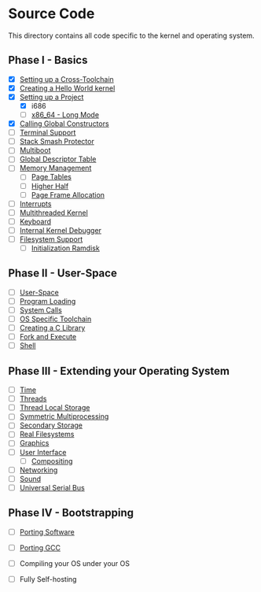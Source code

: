 # Source Code

This directory contains all code specific to the kernel and operating system.

## Phase I - Basics

- [x] [Setting up a Cross-Toolchain](https://wiki.osdev.org/GCC_Cross_Compiler)
- [x] [Creating a Hello World kernel](https://wiki.osdev.org/Bare_Bones)
- [x] [Setting up a Project](https://wiki.osdev.org/Meaty_Skeleton)
  - [x] i686
  - [ ] [x86_64 - Long Mode](https://wiki.osdev.org/Long_Mode)
- [x] [Calling Global Constructors](https://wiki.osdev.org/Calling_Global_Constructors)
- [ ] [Terminal Support](https://wiki.osdev.org/index.php?title=Printf&action=edit&redlink=1)
- [ ] [Stack Smash Protector](https://wiki.osdev.org/Stack_Smashing_Protector)
- [ ] [Multiboot](https://wiki.osdev.org/Multiboot)
- [ ] [Global Descriptor Table](https://wiki.osdev.org/Global_Descriptor_Table)
- [ ] [Memory Management](https://wiki.osdev.org/Memory_Management)
  - [ ] [Page Tables](https://wiki.osdev.org/Setting_Up_Paging)
  - [ ] [Higher Half](https://wiki.osdev.org/Higher_Half_x86_Bare_Bones)
  - [ ] [Page Frame Allocation](https://wiki.osdev.org/Page_Frame_Allocation)
- [ ] [Interrupts](https://wiki.osdev.org/Interrupts)
- [ ] [Multithreaded Kernel](https://wiki.osdev.org/index.php?title=Multithreaded_Kernel&action=edit&redlink=1)
- [ ] [Keyboard](https://wiki.osdev.org/Keyboard)
- [ ] [Internal Kernel Debugger](https://wiki.osdev.org/index.php?title=Internal_Kernel_Debugger&action=edit&redlink=1)
- [ ] [Filesystem Support](https://wiki.osdev.org/Filesystem)
  - [ ] [Initialization Ramdisk](https://wiki.osdev.org/Initrd)

## Phase II - User-Space

- [ ] [User-Space](https://wiki.osdev.org/index.php?title=User-Space&action=edit&redlink=1)
- [ ] [Program Loading](https://wiki.osdev.org/index.php?title=Program_Loading&action=edit&redlink=1)
- [ ] [System Calls](https://wiki.osdev.org/System_Calls)
- [ ] [OS Specific Toolchain](https://wiki.osdev.org/OS_Specific_Toolchain)
- [ ] [Creating a C Library](https://wiki.osdev.org/Creating_a_C_Library)
- [ ] [Fork and Execute](https://wiki.osdev.org/index.php?title=Fork&action=edit&redlink=1)
- [ ] [Shell](https://wiki.osdev.org/Shell)

## Phase III - Extending your Operating System

- [ ] [Time](https://wiki.osdev.org/Time)
- [ ] [Threads](https://wiki.osdev.org/Thread)
- [ ] [Thread Local Storage](https://wiki.osdev.org/Thread_Local_Storage)
- [ ] [Symmetric Multiprocessing](https://wiki.osdev.org/SMP)
- [ ] [Secondary Storage](https://wiki.osdev.org/index.php?title=Secondary&action=edit&redlink=1)
- [ ] [Real Filesystems](https://wiki.osdev.org/File_Systems)
- [ ] [Graphics](https://wiki.osdev.org/How_do_I_set_a_graphics_mode)
- [ ] [User Interface](https://wiki.osdev.org/User_Interface)
  - [ ] [Compositing](https://wiki.osdev.org/Compositing)
- [ ] [Networking](https://wiki.osdev.org/Networking)
- [ ] [Sound](https://wiki.osdev.org/Sound)
- [ ] [Universal Serial Bus](https://wiki.osdev.org/USB)

## Phase IV - Bootstrapping

- [ ] [Porting Software](https://wiki.osdev.org/Cross-Porting_Software)
- [ ] [Porting GCC](https://wiki.osdev.org/Porting_GCC_to_your_OS)
- [ ] Compiling your OS under your OS
- [ ] Fully Self-hosting
  